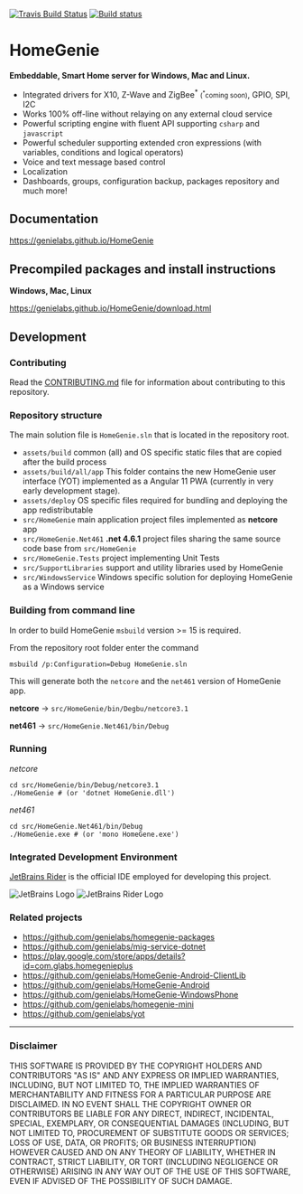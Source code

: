 [![Travis Build Status](https://travis-ci.org/genielabs/HomeGenie.svg?branch=master)](https://travis-ci.org/genielabs/HomeGenie)
[![Build status](https://ci.appveyor.com/api/projects/status/96xnyg3jmqx1tj9h?svg=true)](https://ci.appveyor.com/project/genemars/homegenie)

# HomeGenie

**Embeddable, Smart Home server for Windows, Mac and Linux.**

- Integrated drivers for X10, Z-Wave and ZigBee<sup>\*</sup> <small>(<sup>\*</sup>coming soon)</small>, GPIO, SPI, I2C
- Works 100% off-line without relaying on any external cloud service
- Powerful scripting engine with fluent API supporting `csharp` and `javascript`
- Powerful scheduler supporting extended cron expressions (with variables, conditions and logical operators)
- Voice and text message based control
- Localization
- Dashboards, groups, configuration backup, packages repository and much more! 

## Documentation

https://genielabs.github.io/HomeGenie

## Precompiled packages and install instructions

**Windows, Mac, Linux**

https://genielabs.github.io/HomeGenie/download.html

## Development

### Contributing

Read the [CONTRIBUTING.md](https://github.com/genielabs/HomeGenie/blob/master/CONTRIBUTING.md) file
for information about contributing to this repository.

### Repository structure

The main solution file is `HomeGenie.sln` that is located in the repository root.

- `assets/build`
common (all) and OS specific static files that are copied after the build process
- `assets/build/all/app`
  This folder contains the new HomeGenie user interface (YOT) implemented as a Angular 11 PWA (currently in very early development stage).
- `assets/deploy`
OS specific files required for bundling and deploying the app redistributable
- `src/HomeGenie`
main application project files implemented as **netcore** app
- `src/HomeGenie.Net461`
**.net 4.6.1** project files sharing the same source code base from `src/HomeGenie` 
- `src/HomeGenie.Tests`
project implementing Unit Tests
- `src/SupportLibraries` 
support and utility libraries used by HomeGenie
- `src/WindowsService`
Windows specific solution for deploying HomeGenie as a Windows service

### Building from command line

In order to build HomeGenie `msbuild` version >= 15 is required.

From the repository root folder enter the command
```
msbuild /p:Configuration=Debug HomeGenie.sln
```
This will generate both the `netcore` and the `net461` version of HomeGenie app.

**netcore** ->
`src/HomeGenie/bin/Degbu/netcore3.1` 

**net461** -> `src/HomeGenie.Net461/bin/Debug`


### Running

*netcore*
```
cd src/HomeGenie/bin/Debug/netcore3.1
./HomeGenie # (or 'dotnet HomeGenie.dll')
```

*net461*
```
cd src/HomeGenie.Net461/bin/Debug
./HomeGenie.exe # (or 'mono HomeGene.exe')
```

### Integrated Development Environment

[JetBrains Rider](https://www.jetbrains.com/rider/) is the official IDE employed for developing this project.

![JetBrains Logo](https://raw.githubusercontent.com/genielabs/HomeGenie/netcore/assets/github/jetbrains.svg)
![JetBrains Rider Logo](https://raw.githubusercontent.com/genielabs/HomeGenie/netcore/assets/github/rider-logo.svg)

### Related projects

- https://github.com/genielabs/homegenie-packages
- https://github.com/genielabs/mig-service-dotnet
- https://play.google.com/store/apps/details?id=com.glabs.homegenieplus
- https://github.com/genielabs/HomeGenie-Android-ClientLib
- https://github.com/genielabs/HomeGenie-Android
- https://github.com/genielabs/HomeGenie-WindowsPhone
- https://github.com/genielabs/homegenie-mini
- https://github.com/genielabs/yot

------

### Disclaimer

THIS SOFTWARE IS PROVIDED BY THE COPYRIGHT HOLDERS AND CONTRIBUTORS "AS IS" AND ANY EXPRESS OR IMPLIED WARRANTIES, INCLUDING, BUT NOT LIMITED TO, THE IMPLIED WARRANTIES OF MERCHANTABILITY AND FITNESS FOR A PARTICULAR PURPOSE ARE DISCLAIMED. IN NO EVENT SHALL THE COPYRIGHT OWNER OR CONTRIBUTORS BE LIABLE FOR ANY DIRECT, INDIRECT, INCIDENTAL, SPECIAL, EXEMPLARY, OR CONSEQUENTIAL DAMAGES (INCLUDING, BUT NOT LIMITED TO, PROCUREMENT OF SUBSTITUTE GOODS OR SERVICES; LOSS OF USE, DATA, OR PROFITS; OR BUSINESS INTERRUPTION) HOWEVER CAUSED AND ON ANY THEORY OF LIABILITY, WHETHER IN CONTRACT, STRICT LIABILITY, OR TORT (INCLUDING NEGLIGENCE OR OTHERWISE) ARISING IN ANY WAY OUT OF THE USE OF THIS SOFTWARE, EVEN IF ADVISED OF THE POSSIBILITY OF SUCH DAMAGE.

